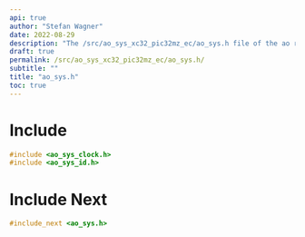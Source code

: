 ```yaml
---
api: true
author: "Stefan Wagner"
date: 2022-08-29
description: "The /src/ao_sys_xc32_pic32mz_ec/ao_sys.h file of the ao real-time operating system."
draft: true
permalink: /src/ao_sys_xc32_pic32mz_ec/ao_sys.h/
subtitle: ""
title: "ao_sys.h"
toc: true
---
```


# Include

```c
#include <ao_sys_clock.h>
#include <ao_sys_id.h>
```

# Include Next

```c
#include_next <ao_sys.h>
```

